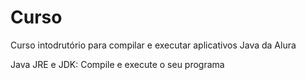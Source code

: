 # Curso
 Curso intodrutório para compilar e executar aplicativos Java da Alura
 
 Java JRE e JDK: Compile e execute o seu programa
